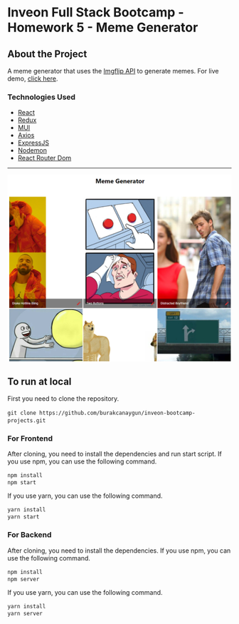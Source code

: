 # Inveon Full Stack Bootcamp - Homework 5 - Meme Generator

## About the Project

A meme generator that uses the [Imgflip API](https://imgflip.com/) to generate memes. For live
demo, [click here](https://powerful-everglades-28384.herokuapp.com/).

### Technologies Used

* [React](https://reactjs.org/)
* [Redux](https://redux.js.org/)
* [MUI](https://material-ui.com/)
* [Axios](https://www.npmjs.com/package/axios)
* [ExpressJS](http://expressjs.com/)
* [Nodemon](https://www.npmjs.com/package/nodemon)
* [React Router Dom](https://reacttraining.com/react-router/web/api/Link)

<hr>


![screenshot](img/1.png)

## To run at local

First you need to clone the repository.

``` git clone https://github.com/burakcanaygun/inveon-bootcamp-projects.git ```

### For Frontend

After cloning, you need to install the dependencies and run start script. If you use npm, you can use the
following command.

```
npm install
npm start
```

If you use yarn, you can use the following command.

```
yarn install
yarn start
```

### For Backend

After cloning, you need to install the dependencies. If you use npm, you can use the following command.

```
npm install
npm server
```

If you use yarn, you can use the following command.

```
yarn install
yarn server
```
